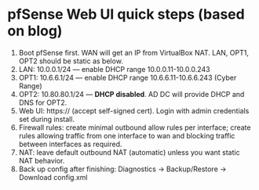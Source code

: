 # pfSense Web UI quick steps (based on blog)

1. Boot pfSense first. WAN will get an IP from VirtualBox NAT. LAN, OPT1, OPT2 should be static as below.
2. LAN: 10.0.0.1/24 — enable DHCP range 10.0.0.11-10.0.0.243
3. OPT1: 10.6.6.1/24 — enable DHCP range 10.6.6.11-10.6.6.243 (Cyber Range)
4. OPT2: 10.80.80.1/24 — **DHCP disabled**. AD DC will provide DHCP and DNS for OPT2.
5. Web UI: https://<LAN IP> (accept self-signed cert). Login with admin credentials set during install.
6. Firewall rules: create minimal outbound allow rules per interface; create rules allowing traffic from one interface to wan and blocking traffic between interfaces as required.
7. NAT: leave default outbound NAT (automatic) unless you want static NAT behavior.
8. Back up config after finishing: Diagnostics -> Backup/Restore -> Download config.xml
